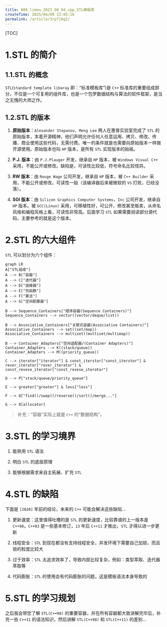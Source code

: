 ```yaml
---
title: 008_limou_2023_08_04_cpp_STL模板库
createTime: 2025/04/09 13:05:16
permalink: /article/3rpfj6g2/
---
```

[TOC]

# 1.STL 的简介

1.1.STL 的概念
----------

`STL`(`standard template libaray` 即：“标准模板库”)是 `C++` 标准库的重要组成部分，不仅是一个可复用的组件库，也是一个包罗数据结构与算法的软件框架，是当之无愧的大师之作。  

1.2.STL 的版本
----------

1. **原始版本**：`Alexander Stepanov`、`Meng Lee` 两人在惠普实验室完成了 `STL` 的原始版本，本着开源精神，他们声明允许任何人任意运用、拷贝、修改、传播、商业使用这些代码，无需付费。唯一的条件就是也需要向原始版本一样做开源使用。原始版本也叫 `HP` 版本，是所有 `STL` 实现版本的始祖。

2. **P.J. 版本**：由 `P.J.Plauger` 开发，继承自 `HP` 版本，被 `Windows Visual C++` 采用，不能公开或修改。缺陷是，可读性比较低，符号命名比较怪异。

3. **RW 版本**：由 `Rouge Wage` 公司开发，继承自 `HP` 版本，被 `C++ Builder` 采用，不能公开或修改，可读性一般（该编译器后来被微软的 `VS` 打败，已经没落）。

4. **SGI 版本**：由 `Silicon Graphics Computer Systems`，`Inc` 公司开发，继承自 `HP` 版本。被 `GCC(Linux)` 采用，可移植性好，可公开、修改甚至贩卖，从命名风格和编程风格上看，可读性非常高。后面学习 `STL` 如果需要阅读部分源代码，主要参考的就是这个版本。

# 2.STL 的六大组件

`STL` 可以划分为六个组件：

```mermaid
graph LR
A["STL组成"] 
A --> B["容器"] 
A --> C["迭代器"]
A --> D["适接器"]
A --> E["仿函数"]
A --> F["算法"]
A --> G["空间配置器"]

B --> Sequence_Containers["顺序容器(Sequence Containers)"]
Sequence_Containers --> vector((vector/deque/list))

B --> Associative_Containers["关联式容器(Associative Containers)"]
Associative_Containers --> set((set/map))
Associative_Containers --> multiset((multiset/multimap))

B --> Container_Adapters["空间适配器/(Container Adapters)"]
Container_Adapters --> K((stack/queue))
Container_Adapters --> M((priority_queue))

C --> iterator["iterator"] & const_iterstor["const_iterstor"] & rever_iterator["rever_iterator"] & const_revese_iterator["const_revese_iterator"]

D --> P["stack/queue/priority_queue"]

E --> greater["greater"] & less["less"]

F --> Q["find()/swap()/reverse()/sort()/merge..."]

G --> O[allocator]
```



> 补充：“容器”实际上就是 `C++` 的“数据结构”。

# 3.STL 的学习境界

1. 能熟用 `STL` 语法

2. 明白 `STL` 的底层原理

3. 能够根据需求来自主拓展、扩充 `STL`

# 4.STL 的缺陷

下面是 `[2020]` 年前的结论，未来的 `C++` 可能会解决这些缺陷...

1. 更新速度：这里值得吐槽的是 `STL` 的更新速度，比较靠谱的上一版本是 `C++98`，`C++03` 是一些基本修订，`13` 年后 `C++11` 才推出，`STL` 才得以进一步更新

2. 线程安全：`STL` 到现在都没有支持线程安全，并发环境下需要自己加锁，而且锁的粒度比较大

3. 过于效率：`STL` 太追求效率了，导致内部比较复杂，例如：类型萃取、迭代器萃取等

4. 代码膨胀：`STL` 的使用会有代码膨胀的问题，这是模板语法本身导致的

# 5.STL 的学习规划

之后我会带您了解 `STL(C++98)` 的重要容器，并在所有容器都大致讲解完毕后，补充一些 `C++11` 的语法知识，然后讲解 `STL(C++98)` 和 `STL(C++11)` 的差别...
